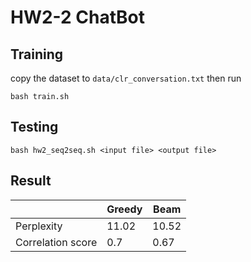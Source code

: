 # HW2-2 ChatBot

## Training
copy the dataset to `data/clr_conversation.txt` then run
```
bash train.sh
```
## Testing 
```
bash hw2_seq2seq.sh <input file> <output file>
```
## Result
|                 |Greedy| Beam|
|-----------------|------|-----|
|Perplexity       | 11.02|10.52|
|Correlation score|   0.7| 0.67|
